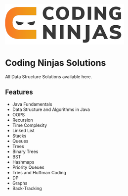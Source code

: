 

<img src="https://github.com/ranjankumar1602/images/blob/main/codingninjas.png" alt="Coding Ninjas">


# Coding Ninjas Solutions

All Data Structure Solutions available here.

## Features

- Java Fundamentals
- Data Structure and Algorithms in Java
- OOPS
- Recursion
- Time Complexity
- Linked List
- Stacks
- Queues
- Trees
- Binary Trees
- BST
- Hashmaps
- Priority Queues
- Tries and Huffman Coding
- DP
- Graphs
- Back-Tracking

